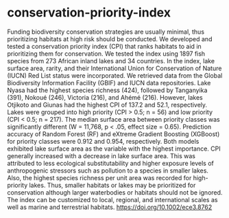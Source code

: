 # conservation-priority-index
Funding biodiversity conservation strategies are usually minimal, thus prioritizing habitats at high risk should be conducted. We developed and tested a conservation priority index (CPI) that ranks habitats to aid in prioritizing them for conservation. We tested the index using 1897 fish species from 273 African inland lakes and 34 countries. In the index, lake surface area, rarity, and their International Union for Conservation of Nature (IUCN) Red List status were incorporated. We retrieved data from the Global Biodiversity Information Facility (GBIF) and IUCN data repositories. Lake Nyasa had the highest species richness (424), followed by Tanganyika (391), Nokoué (246), Victoria (216), and Ahémé (216). However, lakes Otjikoto and Giunas had the highest CPI of 137.2 and 52.1, respectively. Lakes were grouped into high priority (CPI > 0.5; n = 56) and low priority (CPI &lt; 0.5; n = 217). The median surface area between priority classes was significantly different (W = 11,768, p &lt; .05, effect size = 0.65). Prediction accuracy of Random Forest (RF) and eXtreme Gradient Boosting (XGBoost) for priority classes were 0.912 and 0.954, respectively. Both models exhibited lake surface area as the variable with the highest importance. CPI generally increased with a decrease in lake surface area. This was attributed to less ecological substitutability and higher exposure levels of anthropogenic stressors such as pollution to a species in smaller lakes. Also, the highest species richness per unit area was recorded for high-priority lakes. Thus, smaller habitats or lakes may be prioritized for conservation although larger waterbodies or habitats should not be ignored. The index can be customized to local, regional, and international scales as well as marine and terrestrial habitats.
 https://doi.org/10.1002/ece3.8762
